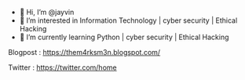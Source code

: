 - 👋 Hi, I’m @jayvin
- 👀 I’m interested in Information Technology | cyber security | Ethical Hacking
- 🌱 I’m currently learning Python | cyber security | Ethical Hacking 
  
Blogpost : https://them4rksm3n.blogspot.com/


Twitter :  https://twitter.com/home
<!---
jayvin1244/jayvin1244 is a ✨ special ✨ repository because its `README.md` (this file) appears on your GitHub profile.
You can click the Preview link to take a look at your changes.
--->
